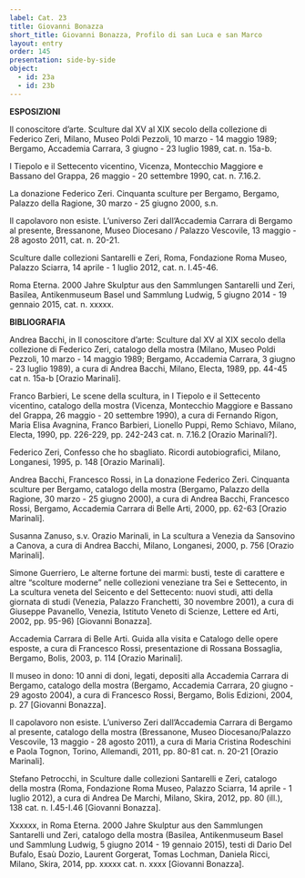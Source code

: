 ```yaml
---
label: Cat. 23
title: Giovanni Bonazza
short_title: Giovanni Bonazza, Profilo di san Luca e san Marco
layout: entry
order: 145
presentation: side-by-side
object:
  - id: 23a
  - id: 23b
---
```


**ESPOSIZIONI**

Il conoscitore d’arte. Sculture dal XV al XIX secolo della collezione di Federico Zeri, Milano, Museo Poldi Pezzoli, 10 marzo - 14 maggio 1989; Bergamo, Accademia Carrara, 3 giugno - 23 luglio 1989, cat. n. 15a-b.

I Tiepolo e il Settecento vicentino, Vicenza, Montecchio Maggiore e Bassano del Grappa, 26 maggio - 20 settembre 1990, cat. n. 7.16.2.

La donazione Federico Zeri. Cinquanta sculture per Bergamo, Bergamo, Palazzo della Ragione, 30 marzo - 25 giugno 2000, s.n. 

Il capolavoro non esiste. L’universo Zeri dall’Accademia Carrara di Bergamo al presente, Bressanone, Museo Diocesano / Palazzo Vescovile, 13 maggio - 28 agosto 2011, cat. n. 20-21. 

Sculture dalle collezioni Santarelli e Zeri, Roma, Fondazione Roma Museo, Palazzo Sciarra, 14 aprile - 1 luglio 2012, cat. n. I.45-46.

Roma Eterna. 2000 Jahre Skulptur aus den Sammlungen Santarelli und Zeri, Basilea, Antikenmuseum Basel und Sammlung Ludwig, 5 giugno 2014 - 19 gennaio 2015, cat. n. xxxxx.


**BIBLIOGRAFIA**

Andrea Bacchi, in Il conoscitore d’arte: Sculture dal XV al XIX secolo della collezione di Federico Zeri, catalogo della mostra (Milano, Museo Poldi Pezzoli, 10 marzo - 14 maggio 1989; Bergamo, Accademia Carrara, 3 giugno - 23 luglio 1989), a cura di Andrea Bacchi, Milano, Electa, 1989, pp. 44-45 cat n. 15a-b [Orazio Marinali]. 

Franco Barbieri, Le scene della scultura, in I Tiepolo e il Settecento vicentino, catalogo della mostra (Vicenza, Montecchio Maggiore e Bassano del Grappa, 26 maggio - 20 settembre 1990), a cura di Fernando Rigon, Maria Elisa Avagnina, Franco Barbieri, Lionello Puppi, Remo Schiavo, Milano, Electa, 1990, pp. 226-229, pp. 242-243 cat. n. 7.16.2 [Orazio Marinali?].

Federico Zeri, Confesso che ho sbagliato. Ricordi autobiografici, Milano, Longanesi, 1995, p. 148 [Orazio Marinali].

Andrea Bacchi, Francesco Rossi, in La donazione Federico Zeri. Cinquanta sculture per Bergamo, catalogo della mostra (Bergamo, Palazzo della Ragione, 30 marzo - 25 giugno 2000), a cura di Andrea Bacchi, Francesco Rossi, Bergamo, Accademia Carrara di Belle Arti, 2000, pp. 62-63 [Orazio Marinali]. 

Susanna Zanuso, s.v. Orazio Marinali, in La scultura a Venezia da Sansovino a Canova, a cura di Andrea Bacchi, Milano, Longanesi, 2000, p. 756 [Orazio Marinali].

Simone Guerriero, Le alterne fortune dei marmi: busti, teste di carattere e altre “scolture moderne” nelle collezioni veneziane tra Sei e Settecento, in La scultura veneta del Seicento e del Settecento: nuovi studi, atti della giornata di studi (Venezia, Palazzo Franchetti, 30 novembre 2001), a cura di Giuseppe Pavanello, Venezia, Istituto Veneto di Scienze, Lettere ed Arti, 2002, pp. 95-96) [Giovanni Bonazza].

Accademia Carrara di Belle Arti. Guida alla visita e Catalogo delle opere esposte, a cura di Francesco Rossi, presentazione di Rossana Bossaglia, Bergamo, Bolis, 2003, p. 114 [Orazio Marinali].

Il museo in dono: 10 anni di doni, legati, depositi alla Accademia Carrara di Bergamo, catalogo della mostra (Bergamo, Accademia Carrara, 20 giugno - 29 agosto 2004), a cura di Francesco Rossi, Bergamo, Bolis Edizioni, 2004, p. 27 [Giovanni Bonazza]. 

Il capolavoro non esiste. L’universo Zeri dall’Accademia Carrara di Bergamo al presente, catalogo della mostra (Bressanone, Museo Diocesano/Palazzo Vescovile, 13 maggio - 28 agosto 2011), a cura di Maria Cristina Rodeschini e Paola Tognon, Torino, Allemandi, 2011, pp. 80-81 cat. n. 20-21 [Orazio Marinali].

Stefano Petrocchi, in Sculture dalle collezioni Santarelli e Zeri, catalogo della mostra (Roma, Fondazione Roma Museo, Palazzo Sciarra, 14 aprile - 1 luglio 2012), a cura di Andrea De Marchi, Milano, Skira, 2012, pp. 80 (ill.), 138 cat. n. I.45-I.46 [Giovanni Bonazza].

Xxxxxx, in Roma Eterna. 2000 Jahre Skulptur aus den Sammlungen Santarelli und Zeri, catalogo della mostra (Basilea, Antikenmuseum Basel und Sammlung Ludwig, 5 giugno 2014 - 19 gennaio 2015), testi di Dario Del Bufalo, Esaù Dozio, Laurent Gorgerat, Tomas Lochman, Daniela Ricci, Milano, Skira, 2014, pp. xxxxx cat. n. xxxx [Giovanni Bonazza].

